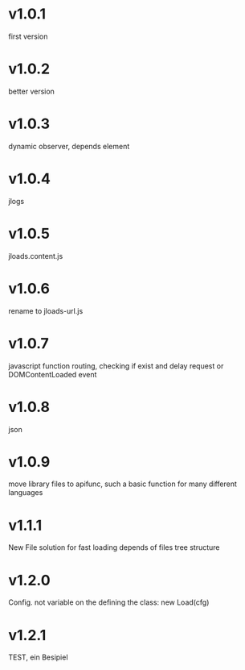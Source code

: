 # v1.0.1 
first version  
# v1.0.2 
better version  
# v1.0.3 
dynamic observer, depends element 
# v1.0.4 
jlogs 
# v1.0.5 
jloads.content.js 
# v1.0.6 
rename to jloads-url.js 
# v1.0.7 
javascript function routing, checking if exist and delay request or DOMContentLoaded event 
# v1.0.8 
json 
# v1.0.9 
move library files to apifunc, such a basic function for many different languages 
# v1.1.1 
New File solution for fast loading depends of files tree structure 
# v1.2.0 
Config. not variable on the defining the class: new Load(cfg) 
# v1.2.1
TEST, ein Besipiel
